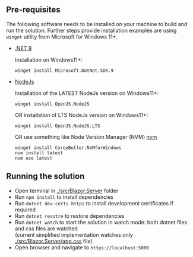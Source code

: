 ## Pre-requisites

The following software needs to be installed on your machine to build and run the solution.
Further steps provide installation examples are using `winget` utility from Microsoft for Windows 11+.

- [.NET 9](https://dotnet.microsoft.com/en-us/download/dotnet)

  Installation on Windows11+:

      winget install Microsoft.DotNet.SDK.9

- [NodeJs](https://nodejs.org/en/download)

  Installation of the LATEST NodeJs version on Windows11+:

      winget install OpenJS.NodeJS

  OR installation of LTS NodeJs version on Windows11+:

      winget install OpenJS.NodeJS.LTS

  OR use something like Node Version Manager (NVM) [nvm](https://github.com/coreybutler/nvm-windows)

      winget install CoreyButler.NVMforWindows
      nvm install latest
      nvm use latest

## Running the solution

- Open terminal in [./src/Blazor.Server](./src/Blazor.Server) folder
- Run `npm install` to install dependencies
- Run `dotnet dev-certs https` to install development certificates if required
- Run `dotnet resotre` to restore dependencies
- Run `dotnet watch` to start the solution in watch mode: both dotnet files and css files are watched  
  (current simplified implementation watches only [./src/Blazor.Server/app.css](./src/Blazor.Server/app.css) file)
- Open browser and navigate to `https://localhost:5000`
